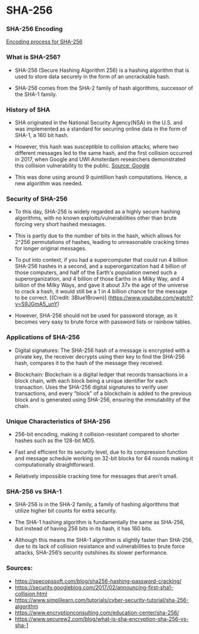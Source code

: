 
# SHA-256

### SHA-256 Encoding
[Encoding process for SHA-256](https://blog.boot.dev/cryptography/how-sha-2-works-step-by-step-sha-256/) 

### What is SHA-256?
- SHA-256 (Secure Hashing Algorithm 256) is a hashing algorithm that is used to store data securely in the form of an uncrackable hash.

- SHA-256 comes from the SHA-2 family of hash algorithms, successor of the SHA-1 family.

### History of SHA
- SHA originated in the National Security Agency(NSA) in the U.S.  and was implemented as a standard for securing online data in the form of SHA-1, a 160 bit hash.

- However, this hash was susceptible to collision attacks, where two different messages led to the same hash, and the first collision occurred in 2017, when Google and UWI Amsterdam researchers demonstrated this collision vulnerability to the public. [Source: Google](https://security.googleblog.com/2017/02/announcing-first-sha1-collision.html)

- This was done using around 9 quintillion hash computations. Hence, a new algorithm was needed.

### Security of SHA-256
- To this day, SHA-256 is widely regarded as a highly secure hashing algorithms, with no known exploits/vulnerabilities other than brute forcing very short hashed messages.

- This is partly due to the number of bits in the hash, which allows for 2^256 permutations of hashes, leading to unreasonable cracking times for longer original messages.

- To put into context, if you had a supercomputer that could run 4 billion SHA-256 hashes in a second, and a superorganization had 4 billion of those computers, and half of the Earth's population owned such a superorganization, and 4 billion of those Earths in a Milky Way, and 4 billion of the Milky Ways, and gave it about 37x the age of the universe to crack a hash, it would still be a 1 in 4 billion chance for the message to be correct. [(Credit: 3Blue1Brown)] (https://www.youtube.com/watch?v=S9JGmA5_unY)

- However, SHA-256 should not be used for password storage, as it becomes very easy to brute force with password lists or rainbow tables.

### Applications of SHA-256
- Digital signatures: The SHA-256 hash of a message is encrypted with a private key, the receiver decrypts using their key to find the SHA-256 hash, compares it to the hash of the message they received.

- Blockchain: Blockchain is a digital ledger that records transactions in a block chain, with each block being a unique identifier for each transaction. Uses the SHA-256 digital signatures to verify user transactions, and every “block” of a blockchain is added to the previous block and is generated using SHA-256, ensuring the immutability of the chain.

### Unique Characteristics of SHA-256
- 256-bit encoding, making it collision-resistant compared to shorter hashes such as the 128-bit MD5.

- Fast and efficient for its security level, due to its compression function and message schedule working on 32-bit blocks for 64 rounds making it computationally straightforward.

- Relatively impossible cracking time for messages that aren’t small.

### SHA-256 vs SHA-1
- SHA-256 is in the SHA-2 family, a family of hashing algorithms that utilize higher bit counts for extra security.

- The SHA-1 hashing algorithm is fundamentally the same as SHA-256, but instead of having 256 bits in its hash, it has 160 bits.

- Although this means the SHA-1 algorithm is slightly faster than SHA-256, due to its lack of collision resistance and vulnerabilities to brute force attacks, SHA-256’s security outshines its slower performance.

### Sources:
- https://specopssoft.com/blog/sha256-hashing-password-cracking/
- https://security.googleblog.com/2017/02/announcing-first-sha1-collision.html
- https://www.simplilearn.com/tutorials/cyber-security-tutorial/sha-256-algorithm
- https://www.encryptionconsulting.com/education-center/sha-256/
- https://www.securew2.com/blog/what-is-sha-encryption-sha-256-vs-sha-1




